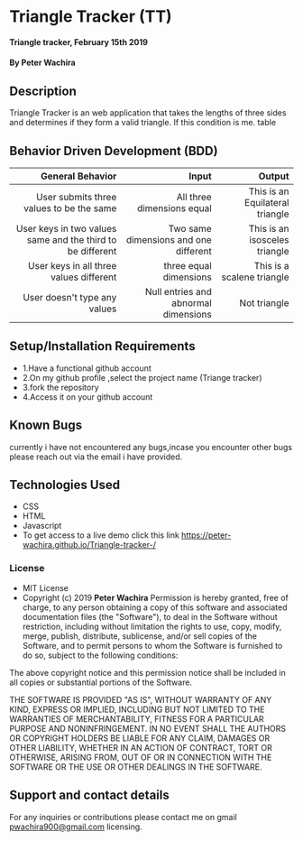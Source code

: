 
# Triangle Tracker (TT)
#### Triangle tracker, February 15th 2019
#### By **Peter Wachira**
## Description
Triangle Tracker is an web application that takes the lengths of three sides and determines if they form a valid triangle.  If this condition is me. table

## Behavior Driven Development (BDD)

| General Behavior |   Input   | Output|
| -------------: | -------------: |-------------: |
| User submits three values to be the same| All three dimensions equal| This is an Equilateral triangle |
| User keys in two values same and the third to be different | Two same dimensions and one different | This is an isosceles triangle |
| User keys in all three values different | three equal dimensions| This is a scalene triangle|
| User  doesn't type any values| Null entries and abnormal dimensions | Not triangle |


<!-- |user submits three values to be the same |||
| Triangle tracker determines the type of a triangle  according  to the dimensions that have been input from the text boxes| Side a, Side b and side c input boxes.  |  when the dimensions are submitted, it displays the type of the triangle| Reset functionality in case a user enters the wrong dimensions |reset button |erase the input boxes for user to input again | -->
## Setup/Installation Requirements
* 1.Have a functional github account
* 2.On my github profile ,select the project name (Triange tracker)
* 3.fork the repository
* 4.Access it on your github account
## Known Bugs
currently i have not encountered any bugs,incase you encounter other bugs please reach out via the email i have provided.
## Technologies Used
* CSS
* HTML
* Javascript
* To get access to a live demo click this link https://peter-wachira.github.io/Triangle-tracker-/    

### License
* MIT License
* Copyright (c) 2019 **Peter Wachira**
Permission is hereby granted, free of charge, to any person obtaining a copy of this software and associated documentation files (the "Software"), to deal in the Software without restriction, including without limitation the rights to use, copy, modify, merge, publish, distribute, sublicense, and/or sell copies of the Software, and to permit persons to whom the Software is furnished to do so, subject to the following conditions:

The above copyright notice and this permission notice shall be included in all copies or substantial portions of the Software.

THE SOFTWARE IS PROVIDED "AS IS", WITHOUT WARRANTY OF ANY KIND, EXPRESS OR IMPLIED, INCLUDING BUT NOT LIMITED TO THE WARRANTIES OF MERCHANTABILITY, FITNESS FOR A PARTICULAR PURPOSE AND NONINFRINGEMENT. IN NO EVENT SHALL THE AUTHORS OR COPYRIGHT HOLDERS BE LIABLE FOR ANY CLAIM, DAMAGES OR OTHER LIABILITY, WHETHER IN AN ACTION OF CONTRACT, TORT OR OTHERWISE, ARISING FROM, OUT OF OR IN CONNECTION WITH THE SOFTWARE OR THE USE OR OTHER DEALINGS IN THE SOFTWARE.
## Support and contact details
For any inquiries or contributions please contact me on gmail pwachira900@gmail.com
 licensing.
